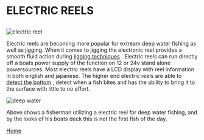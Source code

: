 # ELECTRIC REELS  
## 

![electric reel](http://i.ebayimg.com/00/s/NTAwWDUwMA==/z/4LYAAMXQlgtS-owV/$_3.JPG?set_id=2)  

Electric reels are becoming more popular for extream deep water fishing as well as jigging.  When it comes to jigging the electronic reel provides a smooth fluid action during [jigging techniques](https://youtu.be/YNKKasCpZhI) .  Electric reels can run directly off a boats power supply of the function on 12 or 24v stand alone powersources.  Most electric reels have a LCD display with reel information in both english and japanese.  The higher end electric reels are able to [detect the bottom](http://www.hookline-fishing.com/fileadmin/users/hookline/pdfs_anglais/electronic-jigging-reel-DNG-C6000i_en.pdf) , detect when a fish bites and has the ability to bring it to the surface with little to no effort.  

![deep water](http://www.stuartflsportfishing.com/i/fish%202010/Kristal_Electric_Reel.jpg)  

Above shows a fisherman utilizing a electric reel for deep water fishing, and by the looks of his boats deck this is not the first fish of the day.  


[Home](index.md)  
